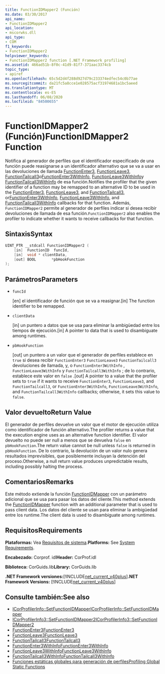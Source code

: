 ```yaml
---
title: FunctionIDMapper2 (Función)
ms.date: 03/30/2017
api_name:
- FunctionIDMapper2
api_location:
- mscorwks.dll
api_type:
- COM
f1_keywords:
- FunctionIDMapper2
helpviewer_keywords:
- FunctionIDMapper2 function [.NET Framework profiling]
ms.assetid: 466ad51b-8f0c-41d9-81f7-371aac3374cb
topic_type:
- apiref
ms.openlocfilehash: 65c5d2d4f288d927d79c233374edfec54c0b77ae
ms.sourcegitcommit: da21fc5a8cce1e028575acf31974681a1bc5aeed
ms.translationtype: MT
ms.contentlocale: es-ES
ms.lasthandoff: 06/08/2020
ms.locfileid: "84500655"
---
```

# <a name="functionidmapper2-function"></a><span data-ttu-id="0e379-102">FunctionIDMapper2 (Función)</span><span class="sxs-lookup"><span data-stu-id="0e379-102">FunctionIDMapper2 Function</span></span>
<span data-ttu-id="0e379-103">Notifica al generador de perfiles que el identificador especificado de una función puede reasignarse a un identificador alternativo que se va a usar en las devoluciones de llamada [FunctionEnter3](functionenter3-function.md), [FunctionLeave3](functionleave3-function.md), [FunctionTailcall3](functiontailcall3-function.md)o[FunctionEnter3WithInfo](functionenter3withinfo-function.md), [FunctionLeave3WithInfo](functionleave3withinfo-function.md)y [FunctionTailcall3WithInfo](functiontailcall3withinfo-function.md) de esa función.</span><span class="sxs-lookup"><span data-stu-id="0e379-103">Notifies the profiler that the given identifier of a function may be remapped to an alternative ID to be used in the [FunctionEnter3](functionenter3-function.md), [FunctionLeave3](functionleave3-function.md), and [FunctionTailcall3](functiontailcall3-function.md), or[FunctionEnter3WithInfo](functionenter3withinfo-function.md), [FunctionLeave3WithInfo](functionleave3withinfo-function.md), and [FunctionTailcall3WithInfo](functiontailcall3withinfo-function.md) callbacks for that function.</span></span> <span data-ttu-id="0e379-104">Además, `FunctionIDMapper2` permite al generador de perfiles indicar si desea recibir devoluciones de llamada de esa función.</span><span class="sxs-lookup"><span data-stu-id="0e379-104">`FunctionIDMapper2` also enables the profiler to indicate whether it wants to receive callbacks for that function.</span></span>  
  
## <a name="syntax"></a><span data-ttu-id="0e379-105">Sintaxis</span><span class="sxs-lookup"><span data-stu-id="0e379-105">Syntax</span></span>  
  
```cpp  
UINT_PTR __stdcall FunctionIDMapper2 (  
    [in]  FunctionID  funcId,  
    [in]  void * clientData,  
    [out] BOOL       *pbHookFunction  
);  
```  
  
## <a name="parameters"></a><span data-ttu-id="0e379-106">Parámetros</span><span class="sxs-lookup"><span data-stu-id="0e379-106">Parameters</span></span>

- `funcId`

  <span data-ttu-id="0e379-107">\[en] el identificador de función que se va a reasignar.</span><span class="sxs-lookup"><span data-stu-id="0e379-107">\[in] The function identifier to be remapped.</span></span>

- `clientData`

  <span data-ttu-id="0e379-108">\[in] un puntero a datos que se usa para eliminar la ambigüedad entre los tiempos de ejecución.</span><span class="sxs-lookup"><span data-stu-id="0e379-108">\[in] A pointer to data that is used to disambiguate among runtimes.</span></span>

- `pbHookFunction`

  <span data-ttu-id="0e379-109">\[out] un puntero a un valor que el generador de perfiles establece en `true` si desea recibir `FunctionEnter3` `FunctionLeave3` `FunctionTailcall3` devoluciones de llamada, y, o `FunctionEnter3WithInfo` , `FunctionLeave3WithInfo` y `FunctionTailcall3WithInfo` ; de lo contrario, establece este valor en `false` .</span><span class="sxs-lookup"><span data-stu-id="0e379-109">\[out] A pointer to a value that the profiler sets to `true` if it wants to receive `FunctionEnter3`, `FunctionLeave3`, and `FunctionTailcall3`, or `FunctionEnter3WithInfo`, `FunctionLeave3WithInfo`, and `FunctionTailcall3WithInfo` callbacks; otherwise, it sets this value to `false`.</span></span>

## <a name="return-value"></a><span data-ttu-id="0e379-110">Valor devuelto</span><span class="sxs-lookup"><span data-stu-id="0e379-110">Return Value</span></span>  
 <span data-ttu-id="0e379-111">El generador de perfiles devuelve un valor que el motor de ejecución utiliza como identificador de función alternativo.</span><span class="sxs-lookup"><span data-stu-id="0e379-111">The profiler returns a value that the execution engine uses as an alternative function identifier.</span></span> <span data-ttu-id="0e379-112">El valor devuelto no puede ser null a menos que se devuelva `false` en `pbHookFunction`.</span><span class="sxs-lookup"><span data-stu-id="0e379-112">The return value cannot be null unless `false` is returned in `pbHookFunction`.</span></span> <span data-ttu-id="0e379-113">De lo contrario, la devolución de un valor nulo genera resultados imprevisibles, que posiblemente incluyan la detención del proceso.</span><span class="sxs-lookup"><span data-stu-id="0e379-113">Otherwise, a null return value produces unpredictable results, including possibly halting the process.</span></span>  
  
## <a name="remarks"></a><span data-ttu-id="0e379-114">Comentarios</span><span class="sxs-lookup"><span data-stu-id="0e379-114">Remarks</span></span>  
 <span data-ttu-id="0e379-115">Este método extiende la función [FunctionIDMapper](functionidmapper-function.md) con un parámetro adicional que se usa para pasar los datos del cliente.</span><span class="sxs-lookup"><span data-stu-id="0e379-115">This method extends the [FunctionIDMapper](functionidmapper-function.md) function with an additional parameter that is used to pass client data.</span></span> <span data-ttu-id="0e379-116">Los datos del cliente se usan para eliminar la ambigüedad entre los runtime.</span><span class="sxs-lookup"><span data-stu-id="0e379-116">The client data is used to disambiguate among runtimes.</span></span>  
  
## <a name="requirements"></a><span data-ttu-id="0e379-117">Requisitos</span><span class="sxs-lookup"><span data-stu-id="0e379-117">Requirements</span></span>  
 <span data-ttu-id="0e379-118">**Plataformas:** Vea [Requisitos de sistema](../../get-started/system-requirements.md).</span><span class="sxs-lookup"><span data-stu-id="0e379-118">**Platforms:** See [System Requirements](../../get-started/system-requirements.md).</span></span>  
  
 <span data-ttu-id="0e379-119">**Encabezado:** Corprof. idl</span><span class="sxs-lookup"><span data-stu-id="0e379-119">**Header:** CorProf.idl</span></span>  
  
 <span data-ttu-id="0e379-120">**Biblioteca:** CorGuids.lib</span><span class="sxs-lookup"><span data-stu-id="0e379-120">**Library:** CorGuids.lib</span></span>  
  
 <span data-ttu-id="0e379-121">**.NET Framework versiones:**[!INCLUDE[net_current_v40plus](../../../../includes/net-current-v40plus-md.md)]</span><span class="sxs-lookup"><span data-stu-id="0e379-121">**.NET Framework Versions:** [!INCLUDE[net_current_v40plus](../../../../includes/net-current-v40plus-md.md)]</span></span>  
  
## <a name="see-also"></a><span data-ttu-id="0e379-122">Consulte también:</span><span class="sxs-lookup"><span data-stu-id="0e379-122">See also</span></span>

- [<span data-ttu-id="0e379-123">ICorProfilerInfo::SetFunctionIDMapper</span><span class="sxs-lookup"><span data-stu-id="0e379-123">ICorProfilerInfo::SetFunctionIDMapper</span></span>](icorprofilerinfo-setfunctionidmapper-method.md)
- [<span data-ttu-id="0e379-124">ICorProfilerInfo3::SetFunctionIDMapper2</span><span class="sxs-lookup"><span data-stu-id="0e379-124">ICorProfilerInfo3::SetFunctionIDMapper2</span></span>](icorprofilerinfo3-setfunctionidmapper2-method.md)
- [<span data-ttu-id="0e379-125">FunctionEnter3</span><span class="sxs-lookup"><span data-stu-id="0e379-125">FunctionEnter3</span></span>](functionenter3-function.md)
- [<span data-ttu-id="0e379-126">FunctionLeave3</span><span class="sxs-lookup"><span data-stu-id="0e379-126">FunctionLeave3</span></span>](functionleave3-function.md)
- [<span data-ttu-id="0e379-127">FunctionTailcall3</span><span class="sxs-lookup"><span data-stu-id="0e379-127">FunctionTailcall3</span></span>](functiontailcall3-function.md)
- [<span data-ttu-id="0e379-128">FunctionEnter3WithInfo</span><span class="sxs-lookup"><span data-stu-id="0e379-128">FunctionEnter3WithInfo</span></span>](functionenter3withinfo-function.md)
- [<span data-ttu-id="0e379-129">FunctionLeave3WithInfo</span><span class="sxs-lookup"><span data-stu-id="0e379-129">FunctionLeave3WithInfo</span></span>](functionleave3withinfo-function.md)
- [<span data-ttu-id="0e379-130">FunctionTailcall3WithInfo</span><span class="sxs-lookup"><span data-stu-id="0e379-130">FunctionTailcall3WithInfo</span></span>](functiontailcall3withinfo-function.md)
- [<span data-ttu-id="0e379-131">Funciones estáticas globales para generación de perfiles</span><span class="sxs-lookup"><span data-stu-id="0e379-131">Profiling Global Static Functions</span></span>](profiling-global-static-functions.md)
